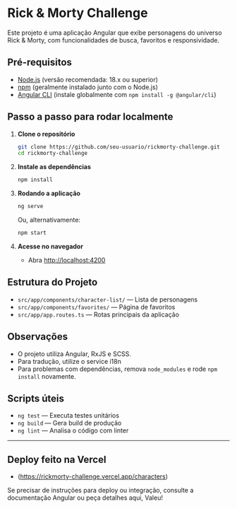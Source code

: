 # Rick & Morty Challenge

Este projeto é uma aplicação Angular que exibe personagens do universo Rick & Morty, com funcionalidades de busca, favoritos e responsividade.

## Pré-requisitos

- [Node.js](https://nodejs.org/) (versão recomendada: 18.x ou superior)
- [npm](https://www.npmjs.com/) (geralmente instalado junto com o Node.js)
- [Angular CLI](https://angular.io/cli) (instale globalmente com `npm install -g @angular/cli`)

## Passo a passo para rodar localmente

1. **Clone o repositório**

   ```sh
   git clone https://github.com/seu-usuario/rickmorty-challenge.git
   cd rickmorty-challenge
   ```

2. **Instale as dependências**

   ```sh
   npm install
   ```

3. **Rodando a aplicação**

   ```sh
   ng serve
   ```

   Ou, alternativamente:

   ```sh
   npm start
   ```

4. **Acesse no navegador**
   - Abra [http://localhost:4200](http://localhost:4200)

## Estrutura do Projeto

- `src/app/components/character-list/` — Lista de personagens
- `src/app/components/favorites/` — Página de favoritos
- `src/app/app.routes.ts` — Rotas principais da aplicação

## Observações

- O projeto utiliza Angular, RxJS e SCSS.
- Para tradução, utilize o service i18n
- Para problemas com dependências, remova `node_modules` e rode `npm install` novamente.

## Scripts úteis

- `ng test` — Executa testes unitários
- `ng build` — Gera build de produção
- `ng lint` — Analisa o código com linter

---

## Deploy feito na Vercel

- (https://rickmorty-challenge.vercel.app/characters)

Se precisar de instruções para deploy ou integração, consulte a documentação Angular ou peça detalhes aqui, Valeu!
